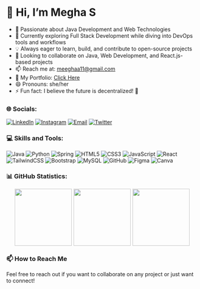 <h1>👋 Hi, I’m Megha S</h1>
<ul>
  <li>👀 Passionate about Java Development and Web Technologies</li>
  <li>🌱 Currently exploring Full Stack Development while diving into DevOps tools and workflows</li>
  <li>💡 Always eager to learn, build, and contribute to open-source projects</li>
  <li>💞️ Looking to collaborate on Java, Web Development, and React.js-based projects</li>
  <li>📫 Reach me at: <u><a href="mailto:meeghaa11@gmail.com">meeghaa11@gmail.com</a></u></li>
  <li>🗿 My Portfolio: <a href="http://127.0.0.1:5500/index.html" target="_blank">Click Here</a></li>
  <li>😄 Pronouns: she/her</li>
  <li>⚡ Fun fact: I believe the future is decentralized! 🚀</li>
</ul>


### 🌐 Socials:
[![LinkedIn](https://img.shields.io/badge/LinkedIn-%230077B5.svg?style=for-the-badge&logo=linkedin&logoColor=white)](https://www.linkedin.com/in/megha-s-a61019229/)
[![Instagram](https://img.shields.io/badge/Instagram-E4405F?style=for-the-badge&logo=instagram&logoColor=white)](https://www.instagram.com/meeghaa_11/)
[![Email](https://img.shields.io/badge/Email-D14836?style=for-the-badge&logo=gmail&logoColor=white)](mailto:meeghaa11@gmail.com)
[![Twitter](https://img.shields.io/badge/Twitter-%231DA1F2.svg?style=for-the-badge&logo=twitter&logoColor=white)](https://x.com/meeghaa11)


### 💻 Skills and Tools:
![Java](https://img.shields.io/badge/java-%23ED8B00.svg?style=for-the-badge&logo=java&logoColor=white)
![Python](https://img.shields.io/badge/python-3670A0?style=for-the-badge&logo=python&logoColor=ffdd54)
![Spring](https://img.shields.io/badge/spring-%236DB33F.svg?style=for-the-badge&logo=spring&logoColor=white)
![HTML5](https://img.shields.io/badge/html5-%23E34F26.svg?style=for-the-badge&logo=html5&logoColor=white)
![CSS3](https://img.shields.io/badge/css3-%231572B6.svg?style=for-the-badge&logo=css3&logoColor=white)
![JavaScript](https://img.shields.io/badge/javascript-%23323330.svg?style=for-the-badge&logo=javascript&logoColor=%23F7DF1E)
![React](https://img.shields.io/badge/react-%2320232a.svg?style=for-the-badge&logo=react&logoColor=%2361DAFB)
![TailwindCSS](https://img.shields.io/badge/tailwindcss-%2338B2AC.svg?style=for-the-badge&logo=tailwind-css&logoColor=white)
![Bootstrap](https://img.shields.io/badge/bootstrap-%23563D7C.svg?style=for-the-badge&logo=bootstrap&logoColor=white)
![MySQL](https://img.shields.io/badge/mysql-%2300f.svg?style=for-the-badge&logo=mysql&logoColor=white)
![GitHub](https://img.shields.io/badge/github-%23121011.svg?style=for-the-badge&logo=github&logoColor=white)
![Figma](https://img.shields.io/badge/figma-%23F24E1E.svg?style=for-the-badge&logo=figma&logoColor=white)
![Canva](https://img.shields.io/badge/Canva-%2300C4CC.svg?style=for-the-badge&logo=Canva&logoColor=white)

### 📊 GitHub Statistics:
<div style="display: flex; justify-content: center; align-items: center;">
  <img src="https://github-readme-stats.vercel.app/api?username=meeghaa&theme=radical&hide_border=false&include_all_commits=true&count_private=true" height="150" style="margin-right:5px;" />
  <img src="https://github-readme-streak-stats.herokuapp.com/?user=meeghaa&theme=radical&hide_border=false" height="150" style="margin-right:5px;" />
  <img src="https://github-readme-stats.vercel.app/api/top-langs/?username=meeghaa&theme=radical&hide_border=false&include_all_commits=true&count_private=true&layout=compact" height="150" />
</div>  


### 📫 How to Reach Me
Feel free to reach out if you want to collaborate on any project or just want to connect!  
